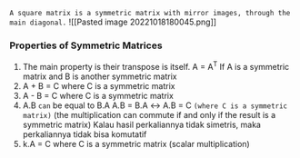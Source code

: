 `A square matrix is a symmetric matrix with mirror images, through the main diagonal.`
![[Pasted image 20221018180045.png]]

### Properties of Symmetric Matrices
1. The main property is their transpose is itself. A = A<sup>T</sup>
If A is a symmetric matrix and B is another symmetric matrix
2. A + B = C where C is a symmetric matrix
3. A - B = C where C is a symmetric matrix
4. A.B `can` be equal to B.A
   A.B = B.A ↔ A.B = C `(where C is a symmetric matrix)`
   (the multiplication can commute if and only if the result is a symmetric matrix)
   Kalau hasil perkaliannya tidak simetris, maka perkaliannya tidak bisa komutatif
5. k.A = C where C is a symmetric matrix (scalar multiplication)
